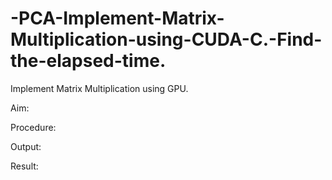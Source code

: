 # -PCA-Implement-Matrix-Multiplication-using-CUDA-C.-Find-the-elapsed-time.
Implement Matrix Multiplication using GPU.

Aim:

Procedure:

Output:

Result:
